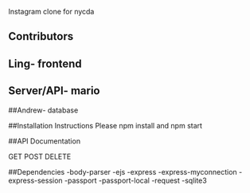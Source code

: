 Instagram clone for nycda

## Contributors

## Ling- frontend 
## Server/API- mario 
##Andrew- database

##Installation Instructions
Please npm install and npm start

##API Documentation

GET POST DELETE

##Dependencies
    -body-parser
    -ejs
    -express
    -express-myconnection
    -express-session
    -passport
    -passport-local
    -request
    -sqlite3
